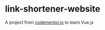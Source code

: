 # link-shortener-website

A project from [codementor.io](https://www.codementor.io) to learn Vue.js
